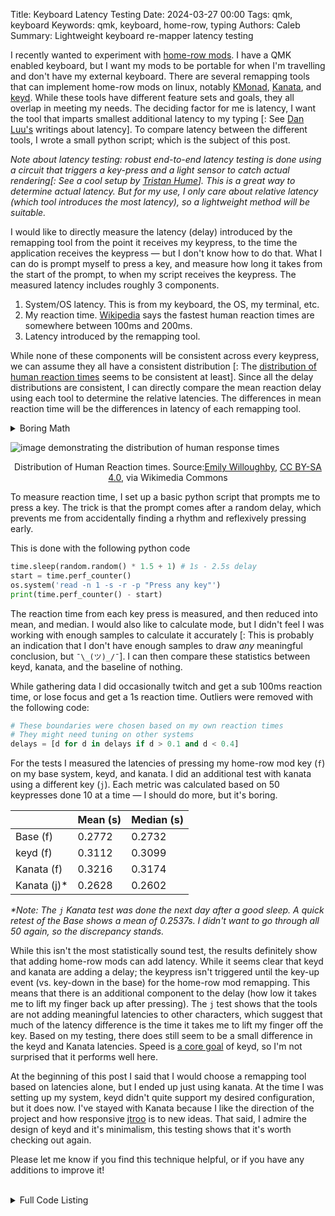 Title: Keyboard Latency Testing
Date: 2024-03-27 00:00
Tags: qmk, keyboard
Keywords: qmk, keyboard, home-row, typing
Authors: Caleb
Summary: Lightweight keyboard re-mapper latency testing


I recently wanted to experiment with [home-row mods](https://precondition.github.io/home-row-mods). I have a QMK enabled keyboard, but I want my mods to be portable for when I'm travelling and don't have my external keyboard. There are several remapping tools that can implement home-row mods on linux, notably [KMonad], [Kanata], and [keyd]. While these tools have different feature sets and goals, they all overlap in meeting my needs. The deciding factor for me is latency, I want the tool that imparts smallest additional latency to my typing [: See [Dan Luu's][danluu] writings about latency]. To compare latency between the different tools, I wrote a small python script; which is the subject of this post.

*Note about latency testing: robust end-to-end latency testing is done  using a circuit that triggers a key-press and a light sensor to catch actual rendering[: See a cool setup by [Tristan Hume][thume]]. This is a great way to determine actual latency. But for my use, I only care about relative latency (which tool introduces the most latency), so a lightweight method will be suitable.*

I would like to directly measure the latency (delay) introduced by the remapping tool from the point it receives my keypress, to the time the application receives the keypress — but I don't know how to do that. What I can do is prompt myself to press a key, and measure how long it takes from the start of the prompt, to when my script receives the keypress. The measured latency includes roughly 3 components.

1. System/OS latency. This is from my keyboard, the OS, my terminal, etc.
2. My reaction time. [Wikipedia][distribution] says the fastest human reaction times are somewhere between 100ms and 200ms.
3. Latency introduced by the remapping tool.

While none of these components will be consistent across every keypress, we can assume they all have a consistent distribution [: The [distribution of human reaction times][distribution] seems to be consistent at least]. Since all the delay distributions are consistent, I can directly compare the mean reaction delay using each tool to determine the relative latencies. The differences in mean reaction time will be the differences in latency of each remapping tool. 

<details>
	<summary>
		Boring Math
	</summary>

<math xmlns="http://www.w3.org/1998/Math/MathML" display="block">
  <mstyle displaystyle="true" scriptlevel="0">
    <mrow data-mjx-texclass="ORD">
      <mtable rowspacing=".5em" columnspacing="1em" displaystyle="true">
        <mtr>
          <mtd>
            <mtable columnalign="left left" columnspacing="1em" rowspacing="4pt">
              <mtr>
                <mtd>
                  <msub>
                    <mi>l</mi>
                    <mi>s</mi>
                  </msub>
                  <mo>=</mo>
                  <mtext>System/OS latency</mtext>
                </mtd>
              </mtr>
              <mtr>
                <mtd>
                  <msub>
                    <mi>l</mi>
                    <mi>h</mi>
                  </msub>
                  <mo>=</mo>
                  <mtext>Human reaction time</mtext>
                </mtd>
              </mtr>
              <mtr>
                <mtd>
                  <msubsup>
                    <mi>l</mi>
                    <mi>t</mi>
                    <mi>a</mi>
                  </msubsup>
                  <mo>=</mo>
                  <mtext>Latency from remapping tool A</mtext>
                </mtd>
              </mtr>
              <mtr>
                <mtd>
                  <msubsup>
                    <mi>l</mi>
                    <mi>t</mi>
                    <mi>b</mi>
                  </msubsup>
                  <mo>=</mo>
                  <mtext>Latency from remapping tool B</mtext>
                </mtd>
              </mtr>
              <mtr>
                <mtd>
                  <msub>
                    <mi>m</mi>
                    <mi>t</mi>
                  </msub>
                  <mo>=</mo>
                  <mtext>Mean Latency from&#xA0;</mtext>
                  <mi>n</mi>
                  <mtext>&#xA0;trials</mtext>
                </mtd>
              </mtr>
              <mtr>
                <mtd>
                  <msub>
                    <mi>m</mi>
                    <mi>t</mi>
                  </msub>
                  <mo>=</mo>
                  <msub>
                    <mi>l</mi>
                    <mi>s</mi>
                  </msub>
                  <mo>+</mo>
                  <msub>
                    <mi>l</mi>
                    <mi>h</mi>
                  </msub>
                  <mo>+</mo>
                  <msub>
                    <mi>l</mi>
                    <mi>t</mi>
                  </msub>
                </mtd>
              </mtr>
            </mtable>
          </mtd>
        </mtr>
      </mtable>
    </mrow>
  </mstyle>
</math>
<br>
<math xmlns="http://www.w3.org/1998/Math/MathML" display="block">
  <mstyle displaystyle="true" scriptlevel="0">
    <mrow data-mjx-texclass="ORD">
      <mtable rowspacing=".5em" columnspacing="1em" displaystyle="true">
        <mtr>
          <mtd>
            <mtable displaystyle="true" columnalign="right left" columnspacing="0em" rowspacing="3pt">
              <mtr>
                <mtd>
                  <mtext>Latency Difference</mtext>
                </mtd>
                <mtd>
                  <mi></mi>
                  <mo>=</mo>
                  <msubsup>
                    <mi>m</mi>
                    <mi>t</mi>
                    <mi>a</mi>
                  </msubsup>
                  <mo>&#x2212;</mo>
                  <msubsup>
                    <mi>m</mi>
                    <mi>t</mi>
                    <mi>b</mi>
                  </msubsup>
                </mtd>
              </mtr>
              <mtr>
                <mtd></mtd>
                <mtd>
                  <mi></mi>
                  <mo>=</mo>
                  <mo stretchy="false">(</mo>
                  <msub>
                    <mi>l</mi>
                    <mi>s</mi>
                  </msub>
                  <mo>+</mo>
                  <msub>
                    <mi>l</mi>
                    <mi>h</mi>
                  </msub>
                  <mo>+</mo>
                  <msubsup>
                    <mi>l</mi>
                    <mi>t</mi>
                    <mi>a</mi>
                  </msubsup>
                  <mo stretchy="false">)</mo>
                  <mo>&#x2212;</mo>
                  <mo stretchy="false">(</mo>
                  <msub>
                    <mi>l</mi>
                    <mi>s</mi>
                  </msub>
                  <mo>+</mo>
                  <msub>
                    <mi>l</mi>
                    <mi>h</mi>
                  </msub>
                  <mo>+</mo>
                  <msubsup>
                    <mi>l</mi>
                    <mi>t</mi>
                    <mi>b</mi>
                  </msubsup>
                  <mo stretchy="false">)</mo>
                </mtd>
              </mtr>
              <mtr>
                <mtd></mtd>
                <mtd>
                  <mi></mi>
                  <mo>=</mo>
                  <msubsup>
                    <mi>l</mi>
                    <mi>t</mi>
                    <mi>a</mi>
                  </msubsup>
                  <mo>&#x2212;</mo>
                  <msubsup>
                    <mi>l</mi>
                    <mi>t</mi>
                    <mi>b</mi>
                  </msubsup>
                </mtd>
              </mtr>
            </mtable>
          </mtd>
        </mtr>
      </mtable>
    </mrow>
  </mstyle>
</math>
</details>

![image demonstrating the distribution of human response times](https://upload.wikimedia.org/wikipedia/commons/thumb/8/8d/Reaction_time_density_plot.svg/2880px-Reaction_time_density_plot.svg.png)
<p><center>Distribution of Human Reaction times. Source:<a href="https://commons.wikimedia.org/wiki/File:Reaction_time_density_plot.svg">Emily Willoughby</a>, <a href="https://creativecommons.org/licenses/by-sa/4.0">CC BY-SA 4.0</a>, via Wikimedia Commons</center></p>

To measure reaction time, I set up a basic python script that prompts me to press a key. The trick is that the prompt comes after a random delay, which prevents me from accidentally finding a rhythm and reflexively pressing early.

This is done with the following python code

```python
time.sleep(random.random() * 1.5 + 1) # 1s - 2.5s delay
start = time.perf_counter()
os.system('read -n 1 -s -r -p "Press any key"')
print(time.perf_counter() - start)
```

The reaction time from each key press is measured, and then reduced into mean, and median. I would also like to calculate mode, but I didn't feel I was working with enough samples to calculate it accurately [: This is probably an indication that I don't have enough samples to draw *any* meaningful conclusion, but `¯\_(ツ)_/¯`]. I can then compare these statistics between keyd, kanata, and the baseline of nothing.

While gathering data I did occasionally twitch and get a sub 100ms reaction time, or lose focus and get a 1s reaction time. Outliers were removed with the following code:

```python
# These boundaries were chosen based on my own reaction times
# They might need tuning on other systems 
delays = [d for d in delays if d > 0.1 and d < 0.4]
```

For the tests I measured the latencies of pressing my home-row mod key (`f`) on my base system, keyd, and kanata. I did an additional test with kanata using a different key (`j`). Each metric was calculated based on 50 keypresses done 10 at a time — I should do more, but it's boring.

|            | Mean (s) | Median (s) |
| ---------- | -------- | ---------- |
| Base (f)   |  0.2772  |   0.2732   |
| keyd (f)   |  0.3112  |   0.3099   |
| Kanata (f) |  0.3216  |   0.3174   |
| Kanata (j)* |  0.2628  |   0.2602   |

*\*Note: The `j` Kanata test was done the next day after a good sleep. A quick retest of the Base shows a mean of 0.2537s. I didn't want to go through all 50 again, so the discrepancy stands.*

While this isn't the most statistically sound test, the results definitely show that adding home-row mods can add latency. While it seems clear that keyd and kanata are adding a delay; the keypress isn't triggered until the key-up event (vs. key-down in the base) for the home-row mod remapping. This means that there is an additional component to the delay (how low it takes me to lift my finger back up after pressing). The `j` test shows that the tools are not adding meaningful latencies to other characters, which suggest that much of the latency difference is the time it takes me to lift my finger off the key. Based on my testing, there does still seem to be a small difference in the keyd and Kanata latencies. Speed is [a core goal][keyd speed] of keyd, so I'm not surprised that it performs well here.

At the beginning of this post I said that I would choose a remapping tool based on latencies alone, but I ended up just using kanata. At the time I was setting up my system, keyd didn't quite support my desired configuration, but it does now. I've stayed with Kanata because I like the direction of the project and how responsive [jtroo] is to new ideas. That said, I admire the design of keyd and it's minimalism, this testing shows that it's worth checking out again.

Please let me know if you find this technique helpful, or if you have any additions to improve it!

<br>

<details>
	<summary>
		Full Code Listing
	</summary>

The up-to-date code, as well as the raw data from my testing can be found <a href="https://github.com/CalebJohn/latency_testing">on github</a>. 

```python
import time
import random
import os
import json

"""
This script measures the latency of the keyboard input by prompting the user for a 
keypress at a random interval between 1 and 3 seconds. The latency is measured as the
time between the prompt and the keypress. The script repeats this process 11 times and
prints the mean, median, max, and min latency.

This is not sufficient for measuring absolute latency. But is useful for comparing
relative latency between different systems (QMK configurations in my case).

"""

delays = []
try:
	for i in range(50):
		time.sleep(random.random() * 1.5 + 1)
		start = time.perf_counter()
		os.system('read -n 1 -s -r -p "Press any key "')
		delay = time.perf_counter() - start
		print(delay)
		delays.append(delay)

		if (i+1) % 10 == 0:
			os.system('read -n 1 -s -r -p "Take a quick break, press a key when you\'re ready to continue "')
			print()

except KeyboardInterrupt:
	pass

delays = [d for d in delays if d > 0.1 and d < 0.4]

mean = sum(delays) / len(delays)
bucketed = [round(d, 2) for d in delays]
# This is the formula for variance of sample, rather than
# variance of a population
variance = sum([(x - mean) ** 2 for x in delays]) / (len(delays) - 1)
print("\nmean:     ", mean)
print("median:   ", sorted(delays)[len(delays) // 2])
print("mode:     ", max(set(bucketed), key=bucketed.count))
print("std. dev.:", variance ** 0.5)
print("max:      ", max(delays))
print("min:      ", min(delays))
```
</details>

[thume]: https://thume.ca/2020/05/20/making-a-latency-tester/
[danluu]: https://danluu.com/keyboard-latency/
[distribution]: https://en.wikipedia.org/wiki/Mental_chronometry#Distribution_of_response_times
[jtroo]: https://github.com/jtroo
[Kanata]: https://github.com/jtroo/kanata
[keyd]: https://github.com/rvaiya/keyd
[keyd speed]: https://github.com/rvaiya/keyd?tab=readme-ov-file#goals
[KMonad]: https://github.com/kmonad/kmonad
[on github]: https://github.com/CalebJohn/
